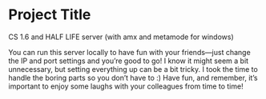 
# Project Title

CS 1.6 and HALF LIFE server (with amx and metamode for windows)

You can run this server locally to have fun with your friends—just change the IP and port settings and you’re good to go! I know it might seem a bit unnecessary, but setting everything up can be a bit tricky. I took the time to handle the boring parts so you don’t have to :) Have fun, and remember, it’s important to enjoy some laughs with your colleagues from time to time!

